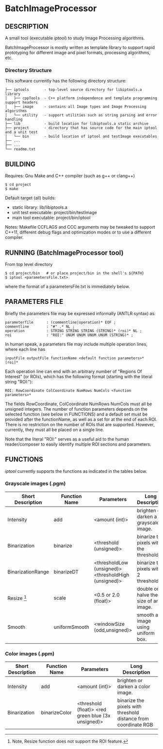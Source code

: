 # BatchImageProcessor

## DESCRIPTION
A small tool (executable *iptool*) to study Image Processing algorithms.

BatchImageProcessor is mostly written as template library to support rapid
prototyping for different image and pixel formats, processing algorithms, etc.

### Directory Structure
This software currently has the following directory structure:

    ├── iptools       - top-level source directory for libiptools.a library
    │   ├── cppTools  - C++ platform independence and template programming support headers
    │   ├── image     - contains all Image types and Image Processing algorithms
    │   └── utility   - support utilities such as string parsing and error handling
    ├── lib           - build location for libiptools.a static archive
    ├── project       - directory that has source code for the main iptool and a unit test
    │   └── bin       - build location of iptool and testImage executables
    ├── ...
    ├── ...
    └── readme.txt




## BUILDING

Requires: Gnu Make and C++ compiler (such as g++ or clang++)

    $ cd project
    $ make

Default target (all) builds:
* static library: lib/libiptools.a
* unit test executable: project/bin/testImage
* main tool executable: project/bin/iptool


Notes: Makefile CCFLAGS and CCC arguments may be tweaked to support C++11, different
debug flags and optimization modes or to use a different compiler.




## RUNNING (BatchImageProcessor tool)

From top level directory

    $ cd project/bin   # or place project/bin in the shell's ${PATH}
    $ iptool <parametersFile.txt>

where the format of a parametersFile.txt is immediately below.




## PARAMETERS FILE

Briefly the parameters file may be expressed informally (ANTLR syntax) as:

    parameterfile      : (commentline|operation)* EOF ;
    commentline        : "#" .* NL ;
    operation          : STRING STRING STRING (STRING)* (roi)* NL ;
    roi                : "ROI:" UNUM UNUM UNUM UNUM (STRING)* ;


In human speak, a parameters file may include multiple operation lines, where each line has

    inputFile outputFile functionName <default function parameters>* [roi]*

Each operation line can end with an arbitrary number of "Regions Of Interest" (or ROIs),
which has the following format (starting with the literal string "ROI:"):

    ROI: RowCoordinate ColCoordinate NumRows NumCols <function parameters>*

The fields RowCoordinate, ColCoordinate NumRows NumCols must all be unsigned integers.
The number of function parameters depends on the selected function (see below in FUNCTIONS)
and a default set must be provided after the functionName, as well as a set for at the end
of each ROI. There is no restriction on the number of ROIs that are supported. However,
currently, they must all be placed on a single line.

Note that the literal "ROI:" serves as a useful aid to the human reader/composer to easily 
identify multiple ROI sections and parameters.



## FUNCTIONS

*iptool* currently supports the functions as indicated in the tables below.


### Grayscale images (.pgm)

| Short Description  | Function Name |                    Parameters                         |          Long Description
|--------------------|---------------|-------------------------------------------------------|----------------------------------------
| Intensity          | add           | <amount (int)>                                        | brighten or darken a grayscale image.
| Binarization       | binarize      | <threshold (unsigned)>                                | binarize the pixels with the threshold.
| BinarizationRange  | binarizeDT    | <thresholdLow (unsigned)> <thresholdHigh (unsigned)>  | binarize the pixels with 2 thresholds.
| Resize [^1]        | scale         | <0.5 or 2.0 (float)>                                  | double or halve the size of an image.
| Smooth             | uniformSmooth | <windowSize (odd,unsigned)>                           | smooth an image using uniform box.


[^1]: Note, Resize function does not support the ROI feature.


### Color images (.ppm)

| Short Description  | Function Name |                    Parameters                         |          Long Description
|--------------------|---------------|-------------------------------------------------------|----------------------------------------------------------------
| Intensity          | add           | <amount (int)>                                        | brighten or darken a color image.
| Binarization       | binarizeColor | <threshold (float)>  <red green blue (3x unsigned)>   | binarize the pixels with threshold distance from coordinate RGB


